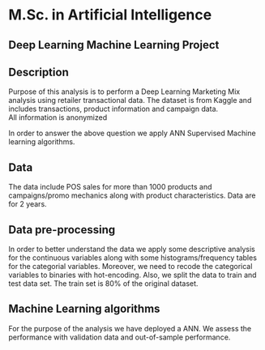 # M.Sc. in Artificial Intelligence
## Deep Learning Machine Learning Project

## Description
Purpose of this analysis is to perform a Deep Learning Marketing Mix analysis using retailer transactional data. 
The dataset is from Kaggle and includes transactions, product information and campaign data.  
All information is anonymized

In order to answer the above question we apply ANN Supervised Machine learning algorithms.

## Data
The data include POS sales for more than 1000 products and campaigns/promo mechanics along with product characteristics.
Data are for 2 years. 

## Data pre-processing
In order to better understand the data we apply some descriptive analysis for the continuous variables along with some histograms/frequency tables for the categorial variables. Moreover, we need to recode the categorical variables to binaries with hot-encoding. Also, we split the data to train and test data set. The train set is 80% of the original dataset.

## Machine Learning algorithms
For the purpose of the analysis we have deployed a ANN. We assess the performance with validation data and out-of-sample performance. 

